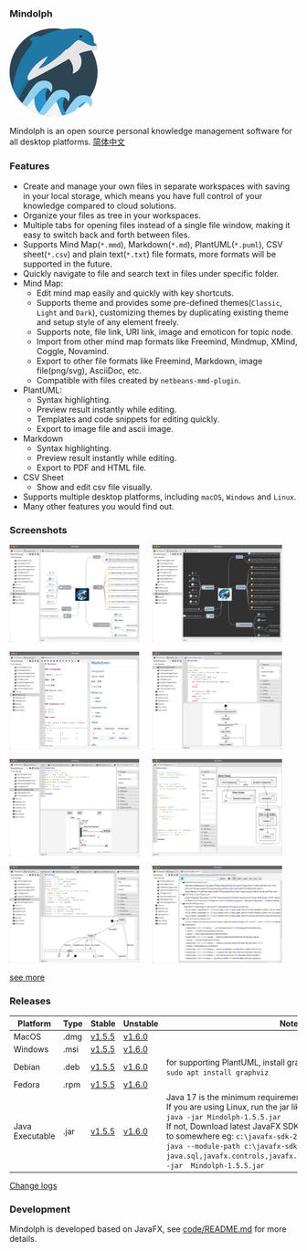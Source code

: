 ### Mindolph

![](./DemoWorkspace/app_30.png)

Mindolph is an open source personal knowledge management software for all desktop platforms. [简体中文](./docs/README_zh_CN.md)


### Features
* Create and manage your own files in separate workspaces with saving in your local storage, which means you have full control of your knowledge compared to cloud solutions.
* Organize your files as tree in your workspaces.
* Multiple tabs for opening files instead of a single file window, making it easy to switch back and forth between files.
* Supports Mind Map(`*.mmd`), Markdown(`*.md`), PlantUML(`*.puml`), CSV sheet(`*.csv`) and plain text(`*.txt`) file formats, more formats will be supported in the future.
* Quickly navigate to file and search text in files under specific folder.
* Mind Map:
	* Edit mind map easily and quickly with key shortcuts.
	* Supports theme and provides some pre-defined themes(`Classic`, `Light` and `Dark`), customizing themes by duplicating existing theme and setup style of any element freely.
	* Supports note, file link, URI link, image and emoticon for topic node. 
	* Import from other mind map formats like Freemind, Mindmup, XMind, Coggle, Novamind.
	* Export to other file formats like Freemind, Markdown, image file(png/svg), AsciiDoc, etc.
	* Compatible with files created by `netbeans-mmd-plugin`.
* PlantUML:
	* Syntax highlighting.
	* Preview result instantly while editing.
	* Templates and code snippets for editing quickly.
	* Export to image file and ascii image.
* Markdown
	* Syntax highlighting.
	* Preview result instantly while editing.
	* Export to PDF and HTML file.
* CSV Sheet
	* Show and edit csv file visually.
* Supports multiple desktop platforms, including `macOS`, `Windows` and `Linux`.
* Many other features you would find out.


### Screenshots
<p float="left">
	<img src="docs/screenshots/mindmap_light.jpg" width="45%"/>
	&nbsp;&nbsp;&nbsp;&nbsp;
	<img src="docs/screenshots/mindmap_dark.jpg" width="45%"/>
</p>
<p float="left">
	<img src="docs/screenshots/markdown1.jpg" width="45%"/>
	&nbsp;&nbsp;&nbsp;&nbsp;
	<img src="docs/screenshots/puml_activity.jpg" width="45%"/>
</p>
<p float="left">
	<img src="docs/screenshots/puml_sequence.jpg" width="45%"/>
	&nbsp;&nbsp;&nbsp;&nbsp;
	<img src="docs/screenshots/puml_component2.jpg" width="45%"/>
</p>
<p float="left">
	<img src="docs/screenshots/puml_state.jpg" width="45%"/>
	&nbsp;&nbsp;&nbsp;&nbsp;
	<img src="docs/screenshots/find_in_files.jpg" width="45%"/>
</p>

[see more](docs/screenshots.md)


### Releases

|Platform|Type|Stable|Unstable|Note|
|----|----|----|----|----|
|MacOS|.dmg|[v1.5.5](https://github.com/mindolph/Mindolph/releases/download/v1.5.5/Mindolph-1.5.5.dmg) |[v1.6.0](https://github.com/mindolph/Mindolph/releases/download/v1.6.0/Mindolph-1.6.0.dmg) | |
|Windows|.msi|[v1.5.5](https://github.com/mindolph/Mindolph/releases/download/v1.5.5/Mindolph-1.5.5.dmg) |[v1.6.0](https://github.com/mindolph/Mindolph/releases/download/v1.6.0/Mindolph-1.6.0.msi) | |
|Debian|.deb|[v1.5.5](https://github.com/mindolph/Mindolph/releases/download/v1.5.5/Mindolph-1.5.5.deb)|[v1.6.0](https://github.com/mindolph/Mindolph/releases/download/v1.6.0/Mindolph-1.6.0.deb)|	for supporting PlantUML, install graphviz first:</br>  `sudo apt install graphviz`|
|Fedora|.rpm|[v1.5.5](https://github.com/mindolph/Mindolph/releases/download/v1.5.5/Mindolph-1.5.5.rpm)|[v1.6.0](https://github.com/mindolph/Mindolph/releases/download/v1.6.0/Mindolph-1.6.0.rpm)| |
|Java Executable|.jar|[v1.5.5](https://github.com/mindolph/Mindolph/releases/download/v1.5.5/Mindolph-1.5.5.jar)|[v1.6.0](https://github.com/mindolph/Mindolph/releases/download/v1.6.0/Mindolph-1.6.0.jar)| Java 17 is the minimum requirement to run this application. 	</br> If you are using Linux, run the jar like this:  </br> `java -jar Mindolph-1.5.5.jar`  </br> If not, Download latest JavaFX SDK for your platform and extract to somewhere eg: `c:\javafx-sdk-20`, run the jar file like this:   </br> `java --module-path c:\javafx-sdk-20\lib --add-modules  java.sql,javafx.controls,javafx.fxml,javafx.swing,javafx.web -jar  Mindolph-1.5.5.jar` |


[Change logs](docs/change_logs.md)


### Development

Mindolph is developed based on JavaFX, 
see [code/README.md](code/README.md) for more details.
